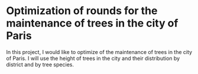# Optimization of rounds for the maintenance of trees in the city of Paris
In this project, I would like to optimize of the maintenance of trees in the city of Paris. I will use the height of trees in the city and their distribution by district and by tree species.
